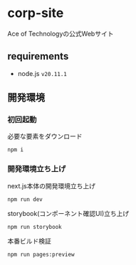 # corp-site

Ace of Technologyの公式Webサイト

## requirements

- node.js `v20.11.1`

## 開発環境

### 初回起動

必要な要素をダウンロード
```shell
npm i
```

### 開発環境立ち上げ

next.js本体の開発環境立ち上げ
```shell
npm run dev
```

storybook(コンポーネント確認UI)立ち上げ
```shell
npm run storybook
```

本番ビルド検証
```shell
npm run pages:preview
```
